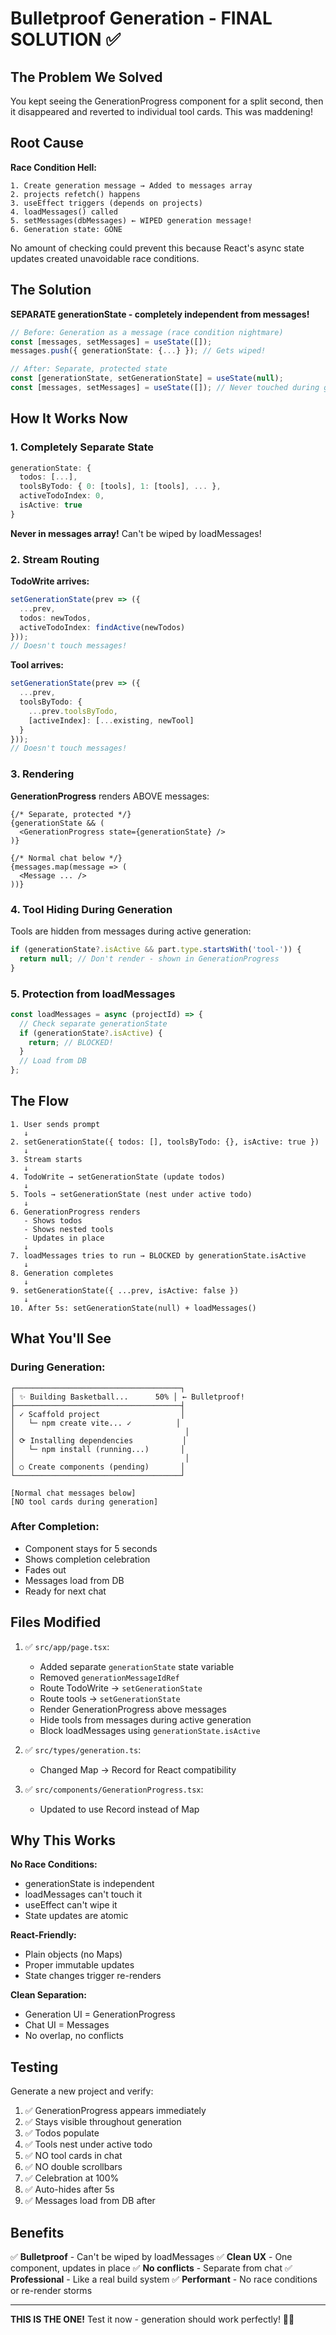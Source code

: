# Bulletproof Generation - FINAL SOLUTION ✅

## The Problem We Solved

You kept seeing the GenerationProgress component for a split second, then it disappeared and reverted to individual tool cards. This was maddening!

## Root Cause

**Race Condition Hell:**
```
1. Create generation message → Added to messages array
2. projects refetch() happens
3. useEffect triggers (depends on projects)
4. loadMessages() called
5. setMessages(dbMessages) ← WIPED generation message!
6. Generation state: GONE
```

No amount of checking could prevent this because React's async state updates created unavoidable race conditions.

## The Solution

**SEPARATE generationState - completely independent from messages!**

```typescript
// Before: Generation as a message (race condition nightmare)
const [messages, setMessages] = useState([]);
messages.push({ generationState: {...} }); // Gets wiped!

// After: Separate, protected state
const [generationState, setGenerationState] = useState(null);
const [messages, setMessages] = useState([]); // Never touched during generation
```

## How It Works Now

### 1. **Completely Separate State**
```typescript
generationState: {
  todos: [...],
  toolsByTodo: { 0: [tools], 1: [tools], ... },
  activeTodoIndex: 0,
  isActive: true
}
```

**Never in messages array!** Can't be wiped by loadMessages!

### 2. **Stream Routing**

**TodoWrite arrives:**
```typescript
setGenerationState(prev => ({
  ...prev,
  todos: newTodos,
  activeTodoIndex: findActive(newTodos)
}));
// Doesn't touch messages!
```

**Tool arrives:**
```typescript
setGenerationState(prev => ({
  ...prev,
  toolsByTodo: {
    ...prev.toolsByTodo,
    [activeIndex]: [...existing, newTool]
  }
}));
// Doesn't touch messages!
```

### 3. **Rendering**

**GenerationProgress** renders ABOVE messages:
```tsx
{/* Separate, protected */}
{generationState && (
  <GenerationProgress state={generationState} />
)}

{/* Normal chat below */}
{messages.map(message => (
  <Message ... />
))}
```

### 4. **Tool Hiding During Generation**

Tools are hidden from messages during active generation:
```typescript
if (generationState?.isActive && part.type.startsWith('tool-')) {
  return null; // Don't render - shown in GenerationProgress
}
```

### 5. **Protection from loadMessages**

```typescript
const loadMessages = async (projectId) => {
  // Check separate generationState
  if (generationState?.isActive) {
    return; // BLOCKED!
  }
  // Load from DB
};
```

## The Flow

```
1. User sends prompt
   ↓
2. setGenerationState({ todos: [], toolsByTodo: {}, isActive: true })
   ↓
3. Stream starts
   ↓
4. TodoWrite → setGenerationState (update todos)
   ↓
5. Tools → setGenerationState (nest under active todo)
   ↓
6. GenerationProgress renders
   - Shows todos
   - Shows nested tools
   - Updates in place
   ↓
7. loadMessages tries to run → BLOCKED by generationState.isActive
   ↓
8. Generation completes
   ↓
9. setGenerationState({ ...prev, isActive: false })
   ↓
10. After 5s: setGenerationState(null) + loadMessages()
```

## What You'll See

### During Generation:
```
┌─────────────────────────────────────┐
│ ✨ Building Basketball...      50% │ ← Bulletproof!
├─────────────────────────────────────┤
│ ✓ Scaffold project                  │
│   └─ npm create vite... ✓          │
│                                      │
│ ⟳ Installing dependencies           │
│   └─ npm install (running...)       │
│                                      │
│ ○ Create components (pending)       │
└─────────────────────────────────────┘

[Normal chat messages below]
[NO tool cards during generation]
```

### After Completion:
- Component stays for 5 seconds
- Shows completion celebration
- Fades out
- Messages load from DB
- Ready for next chat

## Files Modified

1. ✅ `src/app/page.tsx`:
   - Added separate `generationState` state variable
   - Removed `generationMessageIdRef`
   - Route TodoWrite → `setGenerationState`
   - Route tools → `setGenerationState`
   - Render GenerationProgress above messages
   - Hide tools from messages during active generation
   - Block loadMessages using `generationState.isActive`

2. ✅ `src/types/generation.ts`:
   - Changed Map → Record for React compatibility

3. ✅ `src/components/GenerationProgress.tsx`:
   - Updated to use Record instead of Map

## Why This Works

**No Race Conditions:**
- generationState is independent
- loadMessages can't touch it
- useEffect can't wipe it
- State updates are atomic

**React-Friendly:**
- Plain objects (no Maps)
- Proper immutable updates
- State changes trigger re-renders

**Clean Separation:**
- Generation UI = GenerationProgress
- Chat UI = Messages
- No overlap, no conflicts

## Testing

Generate a new project and verify:

1. ✅ GenerationProgress appears immediately
2. ✅ Stays visible throughout  generation
3. ✅ Todos populate
4. ✅ Tools nest under active todo
5. ✅ NO tool cards in chat
6. ✅ NO double scrollbars
7. ✅ Celebration at 100%
8. ✅ Auto-hides after 5s
9. ✅ Messages load from DB after

## Benefits

✅ **Bulletproof** - Can't be wiped by loadMessages
✅ **Clean UX** - One component, updates in place
✅ **No conflicts** - Separate from chat
✅ **Professional** - Like a real build system
✅ **Performant** - No race conditions or re-render storms

---

**THIS IS THE ONE!** Test it now - generation should work perfectly! 🎉🚀
